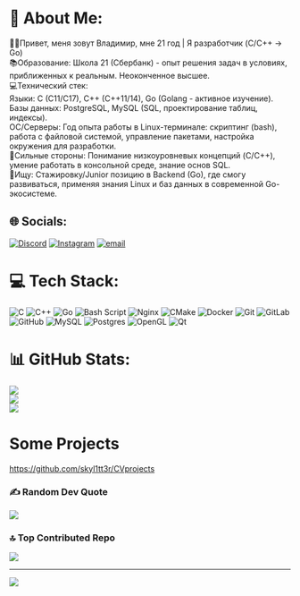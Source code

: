 # 💫 About Me:
🧑‍💻Привет, меня зовут Владимир, мне 21 год | Я разработчик (C/C++ → Go)<br>📚Образование: Школа 21 (Сбербанк) - опыт решения задач в условиях, приближенных к реальным. Неоконченное высшее.<br>💻Технический стек:<br>       Языки: C (C11/C17), C++ (C++11/14), Go (Golang - активное изучение).<br>       Базы данных: PostgreSQL, MySQL (SQL, проектирование таблиц, индексы).<br>       ОС/Серверы: Год опыта работы в Linux-терминале: скриптинг (bash), работа с файловой системой, управление пакетами, настройка окружения для разработки.<br>🦾Сильные стороны: Понимание низкоуровневых концепций (C/C++), умение работать в консольной среде, знание основ SQL.<br>🔎Ищу: Стажировку/Junior позицию в Backend (Go), где смогу развиваться, применяя знания Linux и баз данных в современной Go-экосистеме.


## 🌐 Socials:
[![Discord](https://img.shields.io/badge/Discord-%237289DA.svg?logo=discord&logoColor=white)](https://discord.gg/skyl1tt3r) [![Instagram](https://img.shields.io/badge/Instagram-%23E4405F.svg?logo=Instagram&logoColor=white)](https://instagram.com/vldmr.pan) [![email](https://img.shields.io/badge/Email-D14836?logo=gmail&logoColor=white)](mailto:vova.panov.03@list.ru) 

# 💻 Tech Stack:
![C](https://img.shields.io/badge/c-%2300599C.svg?style=for-the-badge&logo=c&logoColor=white) ![C++](https://img.shields.io/badge/c++-%2300599C.svg?style=for-the-badge&logo=c%2B%2B&logoColor=white) ![Go](https://img.shields.io/badge/go-%2300ADD8.svg?style=for-the-badge&logo=go&logoColor=white) ![Bash Script](https://img.shields.io/badge/bash_script-%23121011.svg?style=for-the-badge&logo=gnu-bash&logoColor=white) ![Nginx](https://img.shields.io/badge/nginx-%23009639.svg?style=for-the-badge&logo=nginx&logoColor=white) ![CMake](https://img.shields.io/badge/CMake-%23008FBA.svg?style=for-the-badge&logo=cmake&logoColor=white) ![Docker](https://img.shields.io/badge/docker-%230db7ed.svg?style=for-the-badge&logo=docker&logoColor=white) ![Git](https://img.shields.io/badge/git-%23F05033.svg?style=for-the-badge&logo=git&logoColor=white) ![GitLab](https://img.shields.io/badge/gitlab-%23181717.svg?style=for-the-badge&logo=gitlab&logoColor=white) ![GitHub](https://img.shields.io/badge/github-%23121011.svg?style=for-the-badge&logo=github&logoColor=white) ![MySQL](https://img.shields.io/badge/mysql-4479A1.svg?style=for-the-badge&logo=mysql&logoColor=white) ![Postgres](https://img.shields.io/badge/postgres-%23316192.svg?style=for-the-badge&logo=postgresql&logoColor=white) ![OpenGL](https://img.shields.io/badge/OpenGL-%23FFFFFF.svg?style=for-the-badge&logo=opengl) ![Qt](https://img.shields.io/badge/Qt-%23217346.svg?style=for-the-badge&logo=Qt&logoColor=white)
# 📊 GitHub Stats:
![](https://github-readme-stats.vercel.app/api?username=skyl1tt3r&theme=aura_dark&hide_border=false&include_all_commits=false&count_private=false)<br/>
![](https://nirzak-streak-stats.vercel.app/?user=skyl1tt3r&theme=aura_dark&hide_border=false)<br/>
![](https://github-readme-stats.vercel.app/api/top-langs/?username=skyl1tt3r&theme=aura_dark&hide_border=false&include_all_commits=false&count_private=false&layout=compact)
# Some Projects
https://github.com/skyl1tt3r/CVprojects

### ✍️ Random Dev Quote
![](https://quotes-github-readme.vercel.app/api?type=horizontal&theme=radical)

### 🔝 Top Contributed Repo
![](https://github-contributor-stats.vercel.app/api?username=skyl1tt3r&limit=5&theme=dark&combine_all_yearly_contributions=true)

---
[![](https://visitcount.itsvg.in/api?id=skyl1tt3r&icon=0&color=0)](https://visitcount.itsvg.in)

<!-- Proudly created with GPRM ( https://gprm.itsvg.in ) -->
